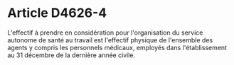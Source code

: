 # Article D4626-4

L'effectif à prendre en considération pour l'organisation du service autonome de santé au travail est l'effectif physique de l'ensemble des agents y compris les personnels médicaux, employés dans l'établissement au 31 décembre de la dernière année civile.